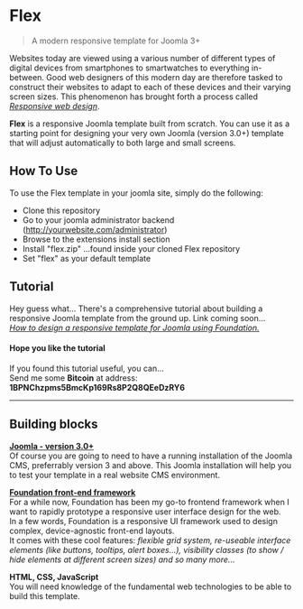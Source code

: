 # Flex
> A modern responsive template for Joomla 3+

Websites today are viewed using a various number of different types of digital devices from smartphones to smartwatches to everything in-between. Good web designers of this modern day are therefore tasked to construct their websites to adapt to each of these devices and their varying screen sizes. This phenomenon has brought forth a process called [_Responsive web design_](http://en.wikipedia.org/wiki/Responsive_web_design). 

**Flex** is a responsive Joomla template built from scratch. You can use it as a starting point for designing your very own Joomla (version 3.0+) template that will adjust automatically to both large and small screens.

## How To Use
To use the Flex template in your joomla site, simply do the following:

- Clone this repository 
- Go to your joomla administrator backend (http://yourwebsite.com/administrator)
- Browse to the extensions install section
- Install "flex.zip" ...found inside your cloned Flex repository
- Set "flex" as your default template

## Tutorial
Hey guess what... There's a comprehensive tutorial about building a responsive Joomla template from the ground up. Link coming soon...   
*[How to design a responsive template for Joomla using Foundation.]()*

#### Hope you like the tutorial
If you found this tutorial useful, you can...  
Send me some **Bitcoin** at address: **1BPNChzpms5BmcKp169Rs8P2Q8QEeDzRY6**

---

## Building blocks

[**Joomla - version 3.0+**](http://joomla.org)  
Of course you are going to need to have a running installation of the Joomla CMS, preferrably version 3 and above. This Joomla installation will help you to test your template in a real website CMS environment.

[**Foundation front-end framework**](http://foundation.zurb.com)  
For a while now, Foundation has been my go-to frontend framework when I want to rapidly prototype a responsive user interface design for the web.  
In a few words, Foundation is a responsive UI framework used to design complex, device-agnostic front-end layouts.   
It comes with these cool features: _flexible grid system, re-useable interface elements (like buttons, tooltips, alert boxes...), visibility classes (to show / hide elements at different screen sizes) and so many more..._

**HTML, CSS, JavaScript**  
You will need knowledge of the fundamental web technologies to be able to build this template.